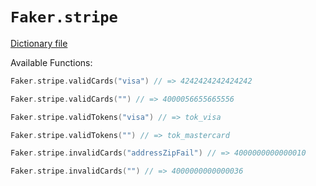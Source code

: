 # `Faker.stripe`

[Dictionary file](../src/main/resources/locales/en/stripe.yml)

Available Functions:  
```kotlin
Faker.stripe.validCards("visa") // => 4242424242424242

Faker.stripe.validCards("") // => 4000056655665556

Faker.stripe.validTokens("visa") // => tok_visa

Faker.stripe.validTokens("") // => tok_mastercard

Faker.stripe.invalidCards("addressZipFail") // => 4000000000000010

Faker.stripe.invalidCards("") // => 4000000000000036
```

